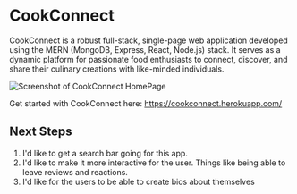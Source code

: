 # CookConnect

CookConnect is a robust full-stack, single-page web application developed using the MERN (MongoDB, Express, React, Node.js) stack. It serves as a dynamic platform for passionate food enthusiasts to connect, discover, and share their culinary creations with like-minded individuals.

![Screenshot of CookConnect HomePage](<Screenshot 2023-06-11 at 9.16.31 PM.png>)

Get started with CookConnect here: https://cookconnect.herokuapp.com/

## Next Steps

1. I'd like to get a search bar going for this app.
2. I'd like to make it more interactive for the user. Things like being able to leave reviews and reactions.
3. I'd like for the users to be able to create bios about themselves

